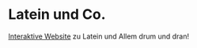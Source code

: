 # Latein und Co.
[Interaktive Website](https://latein-und-co.netlify.app/) zu Latein und Allem drum und dran!
